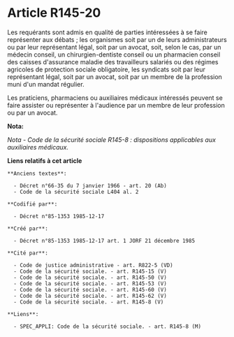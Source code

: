 # Article R145-20

Les requérants sont admis en qualité de parties intéressées à se faire représenter aux débats ; les organismes soit par un de
leurs administrateurs ou par leur représentant légal, soit par un avocat, soit, selon le cas, par un médecin conseil, un
chirurgien-dentiste conseil ou un pharmacien conseil des caisses d'assurance maladie des travailleurs salariés ou des régimes
agricoles de protection sociale obligatoire, les syndicats soit par leur représentant légal, soit par un avocat, soit par un
membre de la profession muni d'un mandat régulier. 

Les praticiens, pharmaciens ou auxiliaires médicaux intéressés peuvent se faire assister ou représenter à l'audience par un
membre de leur profession ou par un avocat.

**Nota:**

*Nota - Code de la sécurité sociale R145-8 : dispositions applicables aux auxiliaires médicaux.*

**Liens relatifs à cet article**

	**Anciens textes**:

	  - Décret n°66-35 du 7 janvier 1966 - art. 20 (Ab)
	  - Code de la sécurité sociale L404 al. 2

	**Codifié par**:

	  - Décret n°85-1353 1985-12-17

	**Créé par**:

	  - Décret n°85-1353 1985-12-17 art. 1 JORF 21 décembre 1985

	**Cité par**:

	  - Code de justice administrative - art. R822-5 (VD)
	  - Code de la sécurité sociale. - art. R145-15 (V)
	  - Code de la sécurité sociale. - art. R145-50 (V)
	  - Code de la sécurité sociale. - art. R145-53 (V)
	  - Code de la sécurité sociale. - art. R145-60 (V)
	  - Code de la sécurité sociale. - art. R145-62 (V)
	  - Code de la sécurité sociale. - art. R145-8 (V)

	**Liens**:

	  - SPEC_APPLI: Code de la sécurité sociale. - art. R145-8 (M)
